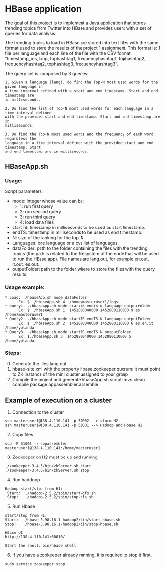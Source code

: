 # HBase application 
   
The goal of this project is to implement a Java application that stores trending topics from Twitter into HBase and provides users with a set of queries for data analysis.

The trending topics to load in HBase are stored into text files with the same format used to store the results of the project 1 assignment.
This format is: 1 file per language and each line of the file with the CSV format “timestamp_ms, lang, tophashtag1, frequencyhashtag1, tophashtag2, frequencyhashtag2, tophashtag3, frequencyhashtag3”.

The query set is composed by 3 queries:

	1. Given a language (lang), do find the Top-N most used words for the given language in
	a time interval defined with a start and end timestamp. Start and end timestamp are
	in milliseconds.

	2. Do find the list of Top-N most used words for each language in a time interval defined
	with the provided start and end timestamp. Start and end timestamp are in
	milliseconds.

	3. Do find the Top-N most used words and the frequency of each word regardless the
	language in a time interval defined with the provided start and end timestamp. Start
	and end timestamp are in milliseconds.

## HBaseApp.sh

### Usage:

Script parameters:

* mode: integer whose value can be: 
     * 1: run first query
     * 2: run second query
 	 * 3: run third query
	 * 4: load data files
 * startTS: timestamp in milliseconds to be used as start timestamp.
 *  endTS: timestamp in milliseconds to be used as end timestamp.
 *  N: size of the ranking for the top-N.
 * Languages: one language or a cvs list of languages.
 *  dataFolder: path to the folder containing the files with the trending topics (the path is related to the filesystem of the node that will be used to run the HBase app). File names are lang.out, for example en.out, it.out, es.out...
 * outputFolder: path to the folder where to store the files with the query results.

  
### Usage example:
```
* Load: ./hbaseApp.sh mode dataFolder
      Ex: $ ./hbaseApp.sh 4  /home/masteruser1/logs 
* Query1: ./hbaseApp.sh mode startTS endTS N language outputFolder
      Ex: $ ./hbaseApp.sh 1  1452880040000 1452880110000 9 es /home/masteruser1
* Query2: ./hbaseApp.sh mode startTS endTS N language outputFolder
      Ex: $ ./hbaseApp.sh 2  1452880040000 1452880110000 6 es,en,it /home/yolanda 
* Query3: ./hbaseApp.sh mode startTS endTS N outputFolder
      Ex: $./hbaseApp.sh 3  1452880040000 1452880110000 5 /home/yolanda

```
### Steps:

0. Generate the files lang.out
1. hbase-site.xml with the property hbase.zookeeper.quorum: it must point to ZK instance of the mini cluster assigned to your group
2. Compile the project and generate hbaseApp.sh script:
	mvn clean compile package appassembler:assemble

## Example of execution on a cluster

1) Connection to the cluster 
```
ssh masteruser1@138.4.110.141 -p 51002 --> storm H2
ssh masteruser1@138.4.110.141 -p 51001 --> Hadoop and Hbase H1
```
2) Copy files
```
scp -P 51001 -r appassembler masteruser1@138.4.110.141:/home/masteruser1
```
3) Zookeeper on H2 must be up and running
```
./zookeeper-3.4.6/bin/zkServer.sh start
./zookeeper-3.4.6/bin/zkServer.sh stop
```
4) Run haddoop
```
Hadoop start/stop from H1: 
 Start:  ./hadoop-2.5.2/sbin/start-dfs.sh
 Stop:   ./hadoop-2.5.2/sbin/stop-dfs.sh
```
5) Run Hbase
```
start/stop from H1: 
Start:  ./hbase-0.98.16.1-hadoop2/bin/start-hbase.sh
Stop:   ./hbase-0.98.16.1-hadoop2/bin/stop-hbase.sh

HBase UI
http://138.4.110.141:60010/

Start the shell: bin/hbase shell
```

6) If you have a zookeeper already running, it is required to stop it first.
```
sudo service zookeeper stop
```

